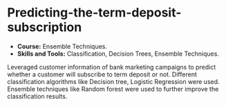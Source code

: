 # Predicting-the-term-deposit-subscription
* __Course:__ Ensemble Techniques. 
* __Skills and Tools:__ Classification, Decision Trees, Ensemble Techniques. 

Leveraged customer information of bank marketing campaigns to predict whether a customer will subscribe to term deposit or not. Different classification algorithms like Decision tree, Logistic Regression were used. Ensemble techniques like Random forest were used to further improve the classification results.

